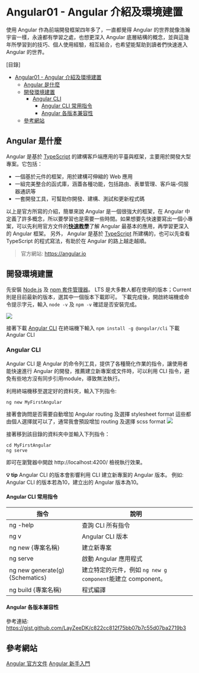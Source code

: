 # Angular01 - Angular 介紹及環境建置

使用 Angular 作為前端開發框架四年多了，一直都覺得 Angular 的世界就像浩瀚宇宙一樣，永遠都有學習之處，也想更深入 Angular 底層結構的概念，並與這幾年所學習到的技巧、個人使用經驗，相互結合，也希望能幫助到讀者們快速進入 Angular 的世界。

[目錄]
- [Angular01 - Angular 介紹及環境建置](#angular01---angular-介紹及環境建置)
  - [Angular 是什麼](#angular-是什麼)
  - [開發環境建置](#開發環境建置)
    - [Angular CLI](#angular-cli)
      - [Angular CLI 常用指令](#angular-cli-常用指令)
      - [Angular 各版本兼容性](#angular-各版本兼容性)
  - [參考網站](#參考網站)


## Angular 是什麼
Angular 是基於 [TypeScript](https://www.typescriptlang.org/) 的建構客戶端應用的平臺與框架，主要用於開發大型專案。它包括：

- 一個基於元件的框架，用於建構可伸縮的 Web 應用
- 一組完美整合的函式庫，涵蓋各種功能，包括路由、表單管理、客戶端-伺服器通訊等
- 一套開發工具，可幫助你開發、建構、測試和更新程式碼

以上是官方所寫的介紹，簡單來說 Angular 是一個很強大的框架，在 Angular 中定義了許多概念，所以要學習也是需要一些時間。如果想要先快速要寫出一個小專案，可以先利用官方文件的[**快速教學**](https://angular.tw/start)了解 Angular 最基本的應用，再學習更深入的 Angular 框架。
另外， Angular 是基於 [TypeScript](https://www.typescriptlang.org/) 所建構的，也可以先查看 TypeScript 的程式寫法，有助於在 Angular 的路上越走越順。

> 官方網站: https://angular.io

## 開發環境建置

先安裝 [Node.js](https://nodejs.org/en/) 及 [npm 套件管理器](https://docs.npmjs.com/)。
LTS 是大多數人都在使用的版本；Current 則是目前最新的版本，選其中一個版本下載即可。
下載完成後，開啟終端機或命令提示字元，輸入 `node -v` 及 `npm -v` 確認是否安裝完成。

![](https://i.imgur.com/mktfovD.png)

接著下載 [Angular CLI](https://angular.tw/cli)
在終端機下輸入 `npm install -g @angular/cli` 下載 Angular CLI

### Angular CLI
Angular CLI 是 Angular 的命令列工具，提供了各種簡化作業的指令，讓使用者能快速進行 Angular 的開發，推薦建立新專案或文件時，可以利用 CLI 指令，避免有些地方沒有同步引用module，導致無法執行。

利用終端機移至選定好的資料夾，輸入下列指令:
```
ng new MyFirstAngular
```
接著會詢問是否需要自動增加 Angular routing 及選擇 stylesheet format
這些都由個人選擇就可以了，通常我會預設增加 routing 及選擇 scss format
![](https://i.imgur.com/1cYCv4Y.png)


接著移到該目錄的資料夾中並輸入下列指令：
```
cd MyFirstAngular
ng serve
```
即可在瀏覽器中開啟 http://localhost:4200/ 檢視執行效果。


**:bulb: tip**
Angular CLI 的版本會影響利用 CLI 建立新專案的 Angular 版本。
例如: Angular CLI 的版本若為10，建立出的 Angular 版本為10。


#### Angular CLI 常用指令

| 指令 | 說明 |
| -------- | -------- | 
|ng -help | 查詢 CLI 所有指令|
|ng v| Angular CLI 版本|
| ng new {專案名稱}| 建立新專案     | 
| ng serve| 啟動 Angular 應用程式|
| ng new generate(g) {Schematics} | 建立特定的元件，例如 `ng new g component`能建立 component。 |
|ng build {專案名稱} |程式編譯|

#### Angular 各版本兼容性
參考連結: https://gist.github.com/LayZeeDK/c822cc812f75bb07b7c55d07ba2719b3


## 參考網站
[Angular 官方文件](https://angular.tw/guide/what-is-angular)
[Angular 新手入門
](https://developer.mozilla.org/zh-TW/docs/Learn/Tools_and_testing/Client-side_JavaScript_frameworks/Angular_getting_started)
